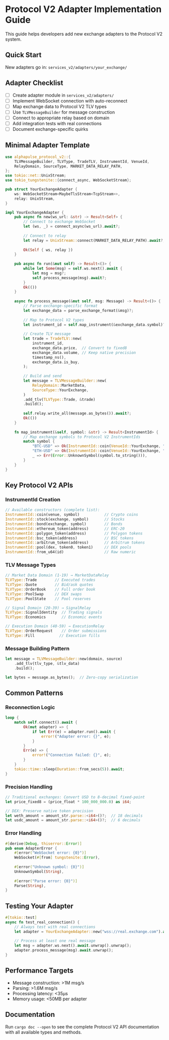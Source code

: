 # Protocol V2 Adapter Implementation Guide

This guide helps developers add new exchange adapters to the Protocol V2 system.

## Quick Start

New adapters go in: `services_v2/adapters/your_exchange/`

## Adapter Checklist

- [ ] Create adapter module in `services_v2/adapters/`
- [ ] Implement WebSocket connection with auto-reconnect
- [ ] Map exchange data to Protocol V2 TLV types
- [ ] Use `TLVMessageBuilder` for message construction
- [ ] Connect to appropriate relay based on domain
- [ ] Add integration tests with real connections
- [ ] Document exchange-specific quirks

## Minimal Adapter Template

```rust
use alphapulse_protocol_v2::{
    TLVMessageBuilder, TLVType, TradeTLV, InstrumentId, VenueId,
    RelayDomain, SourceType, MARKET_DATA_RELAY_PATH,
};
use tokio::net::UnixStream;
use tokio_tungstenite::{connect_async, WebSocketStream};

pub struct YourExchangeAdapter {
    ws: WebSocketStream<MaybeTlsStream<TcpStream>>,
    relay: UnixStream,
}

impl YourExchangeAdapter {
    pub async fn new(ws_url: &str) -> Result<Self> {
        // Connect to exchange WebSocket
        let (ws, _) = connect_async(ws_url).await?;
        
        // Connect to relay
        let relay = UnixStream::connect(MARKET_DATA_RELAY_PATH).await?;
        
        Ok(Self { ws, relay })
    }
    
    pub async fn run(&mut self) -> Result<()> {
        while let Some(msg) = self.ws.next().await {
            let msg = msg?;
            self.process_message(msg).await?;
        }
        Ok(())
    }
    
    async fn process_message(&mut self, msg: Message) -> Result<()> {
        // Parse exchange-specific format
        let exchange_data = parse_exchange_format(&msg)?;
        
        // Map to Protocol V2 types
        let instrument_id = self.map_instrument(&exchange_data.symbol)?;
        
        // Create TLV message
        let trade = TradeTLV::new(
            instrument_id,
            exchange_data.price,  // Convert to fixed8
            exchange_data.volume, // Keep native precision
            timestamp_ns(),
            exchange_data.is_buy,
        );
        
        // Build and send
        let message = TLVMessageBuilder::new(
            RelayDomain::MarketData,
            SourceType::YourExchange,
        )
        .add_tlv(TLVType::Trade, &trade)
        .build();
        
        self.relay.write_all(message.as_bytes()).await?;
        Ok(())
    }
    
    fn map_instrument(&self, symbol: &str) -> Result<InstrumentId> {
        // Map exchange symbols to Protocol V2 InstrumentIds
        match symbol {
            "BTC-USD" => Ok(InstrumentId::coin(VenueId::YourExchange, "BTC")),
            "ETH-USD" => Ok(InstrumentId::coin(VenueId::YourExchange, "ETH")),
            _ => Err(Error::UnknownSymbol(symbol.to_string())),
        }
    }
}
```

## Key Protocol V2 APIs

### InstrumentId Creation
```rust
// Available constructors (complete list):
InstrumentId::coin(venue, symbol)           // Crypto coins
InstrumentId::stock(exchange, symbol)       // Stocks  
InstrumentId::bond(exchange, symbol)        // Bonds
InstrumentId::ethereum_token(address)       // ERC-20
InstrumentId::polygon_token(address)        // Polygon tokens
InstrumentId::bsc_token(address)            // BSC tokens
InstrumentId::arbitrum_token(address)       // Arbitrum tokens
InstrumentId::pool(dex, token0, token1)     // DEX pools
InstrumentId::from_u64(id)                  // Raw numeric
```

### TLV Message Types
```rust
// Market Data Domain (1-19) → MarketDataRelay
TLVType::Trade        // Executed trades
TLVType::Quote        // Bid/ask quotes
TLVType::OrderBook    // Full order book
TLVType::PoolSwap     // DEX swaps
TLVType::PoolState    // Pool reserves

// Signal Domain (20-39) → SignalRelay  
TLVType::SignalIdentity  // Trading signals
TLVType::Economics       // Economic events

// Execution Domain (40-59) → ExecutionRelay
TLVType::OrderRequest    // Order submissions
TLVType::Fill           // Execution fills
```

### Message Building Pattern
```rust
let message = TLVMessageBuilder::new(domain, source)
    .add_tlv(tlv_type, &tlv_data)
    .build();

let bytes = message.as_bytes();  // Zero-copy serialization
```

## Common Patterns

### Reconnection Logic
```rust
loop {
    match self.connect().await {
        Ok(mut adapter) => {
            if let Err(e) = adapter.run().await {
                error!("Adapter error: {}", e);
            }
        }
        Err(e) => {
            error!("Connection failed: {}", e);
        }
    }
    tokio::time::sleep(Duration::from_secs(5)).await;
}
```

### Precision Handling
```rust
// Traditional exchanges: Convert USD to 8-decimal fixed-point
let price_fixed8 = (price_float * 100_000_000.0) as i64;

// DEX: Preserve native token precision
let weth_amount = amount_str.parse::<i64>()?;  // 18 decimals
let usdc_amount = amount_str.parse::<i64>()?;  // 6 decimals
```

### Error Handling
```rust
#[derive(Debug, thiserror::Error)]
pub enum AdapterError {
    #[error("WebSocket error: {0}")]
    WebSocket(#[from] tungstenite::Error),
    
    #[error("Unknown symbol: {0}")]
    UnknownSymbol(String),
    
    #[error("Parse error: {0}")]
    Parse(String),
}
```

## Testing Your Adapter

```rust
#[tokio::test]
async fn test_real_connection() {
    // Always test with real connections
    let adapter = YourExchangeAdapter::new("wss://real.exchange.com").await.unwrap();
    
    // Process at least one real message
    let msg = adapter.ws.next().await.unwrap().unwrap();
    adapter.process_message(msg).await.unwrap();
}
```

## Performance Targets

- Message construction: >1M msg/s
- Parsing: >1.6M msg/s  
- Processing latency: <35μs
- Memory usage: <50MB per adapter

## Documentation

Run `cargo doc --open` to see the complete Protocol V2 API documentation with all available types and methods.
